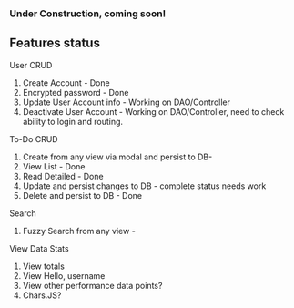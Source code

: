 ### Under Construction, coming soon!

## Features status
User CRUD
1. Create Account - Done
2. Encrypted password - Done
3. Update User Account info - Working on DAO/Controller
4. Deactivate User Account - Working on DAO/Controller, need to check ability to login and routing.

To-Do CRUD
1. Create from any view via modal and persist to DB-
2. View List - Done
3. Read Detailed - Done
4. Update and persist changes to DB - complete status needs work
5. Delete and persist to DB - Done

Search
1. Fuzzy Search from any view -

View Data Stats
1. View totals
2. View Hello, username
3. View other performance data points?
4. Chars.JS?
